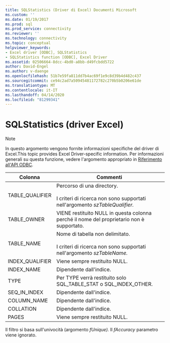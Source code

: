```yaml
---
title: SQLStatistics (Driver di Excel) Documenti Microsoft
ms.custom: ''
ms.date: 01/19/2017
ms.prod: sql
ms.prod_service: connectivity
ms.reviewer: ''
ms.technology: connectivity
ms.topic: conceptual
helpviewer_keywords:
- Excel driver [ODBC], SQLStatistics
- SQLStatistics function [ODBC], Excel Driver
ms.assetid: 02506664-8dcc-4bd0-a8bb-d49fcbdd5722
author: David-Engel
ms.author: v-daenge
ms.openlocfilehash: 51b7e59fa811dd7b4ac69f1e9c8d39b4d482c437
ms.sourcegitcommit: ce94c2ad7a50945481172782c270b5b0206e61de
ms.translationtype: MT
ms.contentlocale: it-IT
ms.lasthandoff: 04/14/2020
ms.locfileid: "81299341"
---
```

# <a name="sqlstatistics-excel-driver"></a>SQLStatistics (driver Excel)
> [!NOTE]  
>  In questo argomento vengono fornite informazioni specifiche del driver di Excel.This topic provides Excel Driver-specific information. Per informazioni generali su questa funzione, vedere l'argomento appropriato in [Riferimento all'API ODBC](../../odbc/reference/syntax/odbc-api-reference.md).  
  
|Colonna|Commenti|  
|------------|--------------|  
|TABLE_QUALIFIER|Percorso di una directory.<br /><br /> I criteri di ricerca non sono supportati nell'argomento *szTableQualifier.*|  
|TABLE_OWNER|VIENE restituito NULL in questa colonna perché il nome del proprietario non è supportato.|  
|TABLE_NAME|Nome di tabella non delimitato.<br /><br /> I criteri di ricerca non sono supportati nell'argomento *szTableName.*|  
|INDEX_QUALIFIER|Viene sempre restituito NULL.|  
|INDEX_NAME|Dipendente dall'indice.|  
|TYPE|Per TYPE verrà restituito solo SQL_TABLE_STAT o SQL_INDEX_OTHER.|  
|SEQ_IN_INDEX|Dipendente dall'indice.|  
|COLUMN_NAME|Dipendente dall'indice.|  
|COLLATION|Dipendente dall'indice.|  
|PAGES|Viene sempre restituito NULL.|  
  
 Il filtro si basa sull'univocità (argomento *fUnique).* Il *fAccuracy* parametro viene ignorato.
